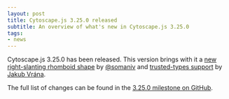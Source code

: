 ```yaml
---
layout: post
title: Cytoscape.js 3.25.0 released
subtitle: An overview of what's new in Cytoscape.js 3.25.0
tags:
- news
---
```


Cytoscape.js 3.25.0 has been released.  This version brings with it a [new right-slanting rhomboid shape](https://github.com/cytoscape/cytoscape.js/issues/3123) by [@somaniv](https://github.com/somaniv) and [trusted-types support](https://github.com/cytoscape/cytoscape.js/pull/3118) by [Jakub Vrána](https://github.com/vrana).

The full list of changes can be found in the [3.25.0 milestone on GitHub](https://github.com/cytoscape/cytoscape.js/milestone/236?closed=1).


